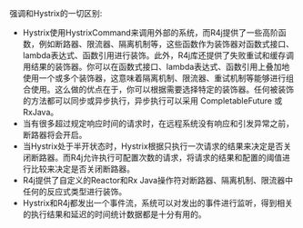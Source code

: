 强调和Hystrix的一切区别:

- Hystrix使用HystrixCommand来调用外部的系统，而R4j提供了一些高阶函数，例如断路器、限流器、隔离机制等，这些函数作为装饰器对函数式接口、lambda表达式、函数引用进行装饰。此外，R4j库还提供了失败重试和缓存调用结果的装饰器。你可以在函数式接口、lambda表达式、函数引用上叠加地使用一个或多个装饰器，这意味着隔离机制、限流器、重试机制等能够进行组合使用。这么做的优点在于，你可以根据需要选择特定的装饰器。任何被装饰的方法都可以同步或异步执行，异步执行可以采用 CompletableFuture 或RxJava。
- 当有很多超过规定响应时间的请求时，在远程系统没有响应和引发异常之前，断路器将会开启。
- 当Hystrix处于半开状态时，Hystrix根据只执行一次请求的结果来决定是否关闭断路器。而R4j允许执行可配置次数的请求，将请求的结果和配置的阈值进行比较来决定是否关闭断路器。
- R4j提供了自定义的Reactor和Rx Java操作符对断路器、隔离机制、限流器中任何的反应式类型进行装饰。
- Hystrix和R4j都发出一个事件流，系统可以对发出的事件进行监听，得到相关的执行结果和延迟的时间统计数据都是十分有用的。

